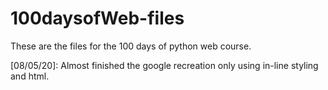 # 100daysofWeb-files
These are the files for the 100 days of python web course.

[08/05/20]: Almost finished the google recreation only using in-line styling and html.
